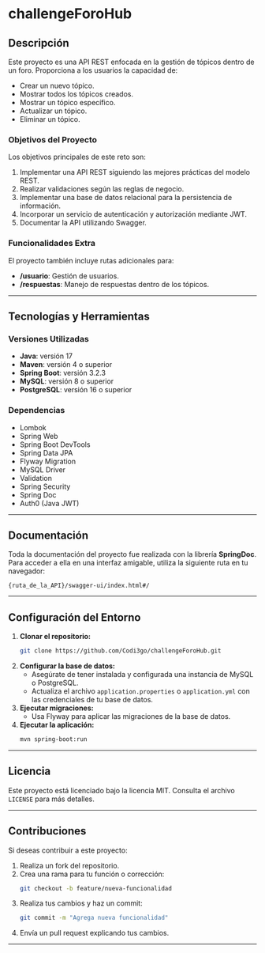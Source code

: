 # challengeForoHub

## Descripción

Este proyecto es una API REST enfocada en la gestión de tópicos dentro de un foro. Proporciona a los usuarios la capacidad de:

- Crear un nuevo tópico.
- Mostrar todos los tópicos creados.
- Mostrar un tópico específico.
- Actualizar un tópico.
- Eliminar un tópico.

### Objetivos del Proyecto

Los objetivos principales de este reto son:

1. Implementar una API REST siguiendo las mejores prácticas del modelo REST.
2. Realizar validaciones según las reglas de negocio.
3. Implementar una base de datos relacional para la persistencia de información.
4. Incorporar un servicio de autenticación y autorización mediante JWT.
5. Documentar la API utilizando Swagger.

### Funcionalidades Extra

El proyecto también incluye rutas adicionales para:

- **/usuario**: Gestión de usuarios.
- **/respuestas**: Manejo de respuestas dentro de los tópicos.

---

## Tecnologías y Herramientas

### Versiones Utilizadas

- **Java**: versión 17
- **Maven**: versión 4 o superior
- **Spring Boot**: versión 3.2.3
- **MySQL**: versión 8 o superior
- **PostgreSQL**: versión 16 o superior

### Dependencias

- Lombok
- Spring Web
- Spring Boot DevTools
- Spring Data JPA
- Flyway Migration
- MySQL Driver
- Validation
- Spring Security
- Spring Doc
- Auth0 (Java JWT)

---

## Documentación

Toda la documentación del proyecto fue realizada con la librería **SpringDoc**. Para acceder a ella en una interfaz amigable, utiliza la siguiente ruta en tu navegador:

```
{ruta_de_la_API}/swagger-ui/index.html#/
```

---

## Configuración del Entorno

1. **Clonar el repositorio:**
   ```bash
   git clone https://github.com/Codi3go/challengeForoHub.git
   ```
2. **Configurar la base de datos:**
   - Asegúrate de tener instalada y configurada una instancia de MySQL o PostgreSQL.
   - Actualiza el archivo `application.properties` o `application.yml` con las credenciales de tu base de datos.
3. **Ejecutar migraciones:**
   - Usa Flyway para aplicar las migraciones de la base de datos.
4. **Ejecutar la aplicación:**
   ```bash
   mvn spring-boot:run
   ```

---

## Licencia

Este proyecto está licenciado bajo la licencia MIT. Consulta el archivo `LICENSE` para más detalles.

---

## Contribuciones

Si deseas contribuir a este proyecto:

1. Realiza un fork del repositorio.
2. Crea una rama para tu función o corrección:
   ```bash
   git checkout -b feature/nueva-funcionalidad
   ```
3. Realiza tus cambios y haz un commit:
   ```bash
   git commit -m "Agrega nueva funcionalidad"
   ```
4. Envía un pull request explicando tus cambios.

---


